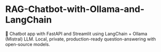 # RAG-Chatbot-with-Ollama-and-LangChain
🧠 Chatbot app with FastAPI and Streamlit using LangChain + Ollama (Mistral) LLM. Local, private, production-ready question-answering with open-source models.
